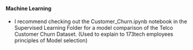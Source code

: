 #### Machine Learning
- I recommend checking out the Customer_Churn.ipynb notebook in the Supervised Learning Folder for a model comparison of the Telco Customer Churn Dataset.  (Used to explain to 173tech employees principles of Model selection)
